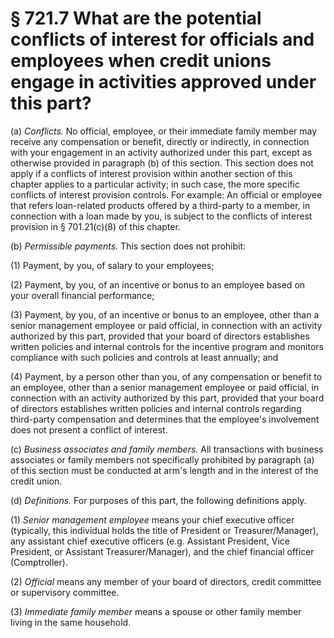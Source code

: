 # § 721.7   What are the potential conflicts of interest for officials and employees when credit unions engage in activities approved under this part?

(a) *Conflicts.* No official, employee, or their immediate family member may receive any compensation or benefit, directly or indirectly, in connection with your engagement in an activity authorized under this part, except as otherwise provided in paragraph (b) of this section. This section does not apply if a conflicts of interest provision within another section of this chapter applies to a particular activity; in such case, the more specific conflicts of interest provision controls. For example: An official or employee that refers loan-related products offered by a third-party to a member, in connection with a loan made by you, is subject to the conflicts of interest provision in § 701.21(c)(8) of this chapter.


(b) *Permissible payments.* This section does not prohibit:


(1) Payment, by you, of salary to your employees;


(2) Payment, by you, of an incentive or bonus to an employee based on your overall financial performance;


(3) Payment, by you, of an incentive or bonus to an employee, other than a senior management employee or paid official, in connection with an activity authorized by this part, provided that your board of directors establishes written policies and internal controls for the incentive program and monitors compliance with such policies and controls at least annually; and


(4) Payment, by a person other than you, of any compensation or benefit to an employee, other than a senior management employee or paid official, in connection with an activity authorized by this part, provided that your board of directors establishes written policies and internal controls regarding third-party compensation and determines that the employee's involvement does not present a conflict of interest.


(c) *Business associates and family members.* All transactions with business associates or family members not specifically prohibited by paragraph (a) of this section must be conducted at arm's length and in the interest of the credit union.


(d) *Definitions.* For purposes of this part, the following definitions apply.


(1) *Senior management employee* means your chief executive officer (typically, this individual holds the title of President or Treasurer/Manager), any assistant chief executive officers (e.g. Assistant President, Vice President, or Assistant Treasurer/Manager), and the chief financial officer (Comptroller).


(2) *Official* means any member of your board of directors, credit committee or supervisory committee.


(3) *Immediate family member* means a spouse or other family member living in the same household. 




